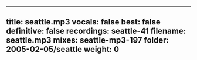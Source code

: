 
---
title: seattle.mp3
vocals: false
best: false
definitive: false
recordings: seattle-41
filename: seattle.mp3
mixes: seattle-mp3-197
folder: 2005-02-05/seattle
weight: 0
---
